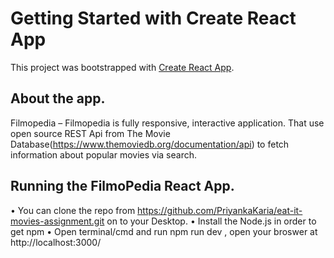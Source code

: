 # Getting Started with Create React App

This project was bootstrapped with [Create React App](https://github.com/facebook/create-react-app).

## About the app.
Filmopedia – Filmopedia is fully responsive, interactive application. That use open source REST Api from The Movie Database(https://www.themoviedb.org/documentation/api) to fetch information about popular movies via search. 

## Running the FilmoPedia React App.

•	You can clone the repo from https://github.com/PriyankaKaria/eat-it-movies-assignment.git on to your Desktop.
•	Install the Node.js in order to get npm
•	Open terminal/cmd and run npm run dev , open your broswer at http://localhost:3000/

